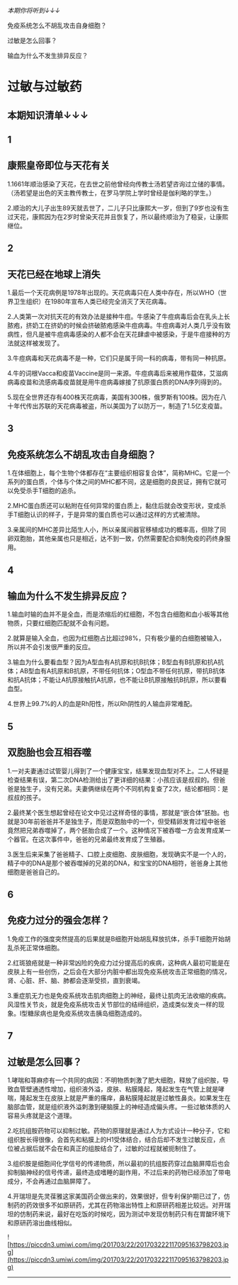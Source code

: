 *本期你将听到↓↓↓*

免疫系统怎么不胡乱攻击自身细胞？

过敏是怎么回事？

输血为什么不发生排异反应？

# 过敏与过敏药

## 本期知识清单↓↓↓

## 1

## 康熙皇帝即位与天花有关

1.1661年顺治感染了天花，在去世之前他曾经向传教士汤若望咨询过立储的事情。（汤若望是出色的天主教传教士，在罗马学院上学时曾经是伽利略的学生。）

2.顺治的大儿子出生89天就去世了，二儿子只比康熙大一岁，但到了9岁也没有生过天花，康熙因为在2岁时曾染天花并且恢复了，所以最终顺治为了稳妥，让康熙继位。

## 2

## 天花已经在地球上消失

1.最后一个天花病例是1978年出现的。天花病毒只在人类中存在，所以WHO（世界卫生组织）在1980年宣布人类已经完全消灭了天花病毒。

2.人类第一次对抗天花的有效办法是接种牛痘。牛感染了牛痘病毒后会在乳头上长脓疱，挤奶工在挤奶的时候会挤破脓疱感染牛痘病毒。牛痘病毒对人类几乎没有致病性，但凡是被牛痘病毒感染的人都不会在天花肆虐中被感染，于是牛痘接种的方法就这样被发现了。

3.牛痘病毒和天花病毒不是一种，它们只是属于同一科的病毒，带有同一种抗原。

4.牛的词根Vacca和疫苗Vaccine是同一来源。牛痘病毒后来被用作载体，艾滋病病毒疫苗和流感病毒疫苗就是用牛痘病毒嫁接了抗原蛋白质的DNA序列得到的。

5.现在全世界还存有400株天花病毒，美国有300株，俄罗斯有100株。因为在八十年代传出苏联的天花病毒被盗，所以美国为了以防万一，制造了1.5亿支疫苗。

## 3

## 免疫系统怎么不胡乱攻击自身细胞？

1.在体细胞上，每个生物个体都存在“主要组织相容复合体”，简称MHC。它是一个系列的蛋白质，个体与个体之间的MHC都不同，这是细胞的良民证，拥有它就可以免受杀手T细胞的追杀。

2.MHC蛋白质还可以粘附在任何异常的蛋白质上，黏住后就会改变形状，变成杀手T细胞认识的样子，于是异常的蛋白质也可以通过这样的方式被清除。

3.亲属间的MHC差异比陌生人小，所以亲属间器官移植成功的概率高，但除了同卵双胞胎，其他亲属也只是相近，达不到一致，仍然需要配合抑制免疫的药终身服用。

## 4

## 输血为什么不发生排异反应？

1.输血时输的血并不是全血，而是浓缩后的红细胞，不包含白细胞和血小板等其他物质，只要红细胞匹配就不会有问题。

2.就算是输入全血，也因为红细胞占比超过98%，只有极少量的白细胞被输入，所以并不会引发很严重的反应。

3.输血为什么要看血型？因为A型血有A抗原和抗B抗体；B型血有B抗原和抗A抗体；AB型血有A抗原和B抗原，不带任何抗体；O型血不带任何抗原，带抗B抗体和抗A抗体；不能让A抗原接触抗A抗原，也不能让B抗原接触抗B抗原，所以要看血型。

4.世界上99.7%的人的血是Rh阳性，所以Rh阴性的人输血非常难配。

## 5

## 双胞胎也会互相吞噬

1.一对夫妻通过试管婴儿得到了一个健康宝宝，结果发现血型对不上。二人怀疑是检查结果有误，第二次DNA检测给出了更详细的结果：小孩应该是叔叔的。但爸爸是独生子，没有兄弟。夫妻俩继续在两个不同机构复查了2次，结论都相同：是叔叔的孩子。

2.最终某个医生想起曾经在论文中见过这样奇怪的事情，那就是“嵌合体”胚胎。也就是30年前爸爸并不是独生子，而是双胞胎中的一个，但受精卵发育过程中爸爸竟然把兄弟吞噬掉了，两个胚胎合成了一个。这种情况下被吞噬一方会发育成某一个器官。在这次事件中，爸爸的兄弟最终发育成了生殖器。

3.医生后来采集了爸爸精子、口腔上皮细胞、皮肤细胞，发现确实不是一个人的，精子中的DNA是那个被吞噬掉的兄弟的DNA，和宝宝的DNA相符，爸爸身上其他细胞是爸爸自己的。

## 6

## 免疫力过分的强会怎样？

1.免疫工作的强度突然提高的后果就是B细胞开始胡乱释放抗体，杀手T细胞开始胡乱杀死正常体细胞。

2.红斑狼疮就是一种非常凶险的免疫力过分提高后的疾病，这种病人最初可能是在皮肤上有一些创伤，之后会在大部分内脏中都出现免疫系统攻击正常细胞的情况，肾、心脏、肝、脑、肺都会逐渐受损，直到衰竭。

3.重症肌无力也是免疫系统攻击肌肉细胞上的神经，最终让肌肉无法收缩的疾病。风湿性关节炎，就是免疫系统攻击关节部位的结缔组织，造成类似发炎一样的现象。Ⅰ型糖尿病也是免疫系统攻击胰岛细胞造成的。

## 7

## 过敏是怎么回事？

1.哮喘和荨麻疹有一个共同的病因：不明物质刺激了肥大细胞，释放了组织胺，导致血管壁通透性增加，组织液外溢，皮肤、粘膜隆起，隆起发生在气管上就是哮喘，隆起发生在皮肤上就是严重的瘙痒，鼻粘膜隆起就是过敏性鼻炎。如果发生在脑部血管，就是组织液外溢刺激到硬脑膜上的神经造成偏头疼。一些过敏体质的人容易头疼就是这个道理。

2.吃抗组胺药物可以抑制过敏。药物的原理就是通过人为方式设计一种分子，它和组织胺长得很像，会首先和粘膜上的H1受体结合，结合后却不发生过敏反应，点位被占据后就不会在和真正的组胺结合了，过敏的过程就被扼制住了。

3.组织胺是细胞间化学信号的传递物质，所以最初的抗组胺药穿过血脑屏障后也会抑制脑神经的信号传递，最终造成嗜睡的副作用，不过后来的药物已经添加了带电成分，不会再通过血脑屏障了。

4.开瑞坦是先灵葆雅这家美国药企做出来的，效果很好，但专利保护期已过了，仿制药的药效很多不如原研药，尤其在药物溶出特性上和原研药相差比较远。对开瑞坦的仿制药来说，最好在吃饭的时候吃，因为测试中发现仿制药只有在胃酸环境下和原研药溶出曲线相似。

![https://piccdn3.umiwi.com/img/201703/22/201703222117095163798203.jpg](https://piccdn3.umiwi.com/img/201703/22/201703222117095163798203.jpg)

---
